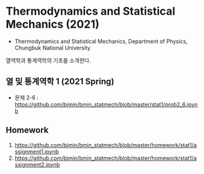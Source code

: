 # Thermodynamics and Statistical Mechanics (2021)

* Thermodynamics and Statistical Mechanics, Department of Physics, Chungbuk National University

열역학과 통계역학의 기초를 소개한다.

## 열 및 통계역학 1 (2021 Spring)

* 문제 2-6 : https://github.com/bjmin/bmin_statmech/blob/master/stat1/prob2_6.ipynb

## Homework

1. https://github.com/bjmin/bmin_statmech/blob/master/homework/stat1/assignment1.ipynb
2. https://github.com/bjmin/bmin_statmech/blob/master/homework/stat1/assignment2.ipynb
